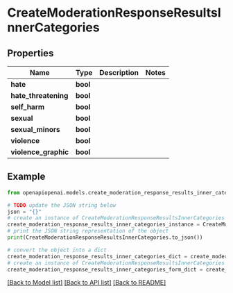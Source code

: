 # CreateModerationResponseResultsInnerCategories


## Properties

Name | Type | Description | Notes
------------ | ------------- | ------------- | -------------
**hate** | **bool** |  | 
**hate_threatening** | **bool** |  | 
**self_harm** | **bool** |  | 
**sexual** | **bool** |  | 
**sexual_minors** | **bool** |  | 
**violence** | **bool** |  | 
**violence_graphic** | **bool** |  | 

## Example

```python
from openapiopenai.models.create_moderation_response_results_inner_categories import CreateModerationResponseResultsInnerCategories

# TODO update the JSON string below
json = "{}"
# create an instance of CreateModerationResponseResultsInnerCategories from a JSON string
create_moderation_response_results_inner_categories_instance = CreateModerationResponseResultsInnerCategories.from_json(json)
# print the JSON string representation of the object
print(CreateModerationResponseResultsInnerCategories.to_json())

# convert the object into a dict
create_moderation_response_results_inner_categories_dict = create_moderation_response_results_inner_categories_instance.to_dict()
# create an instance of CreateModerationResponseResultsInnerCategories from a dict
create_moderation_response_results_inner_categories_form_dict = create_moderation_response_results_inner_categories.from_dict(create_moderation_response_results_inner_categories_dict)
```
[[Back to Model list]](../README.md#documentation-for-models) [[Back to API list]](../README.md#documentation-for-api-endpoints) [[Back to README]](../README.md)


